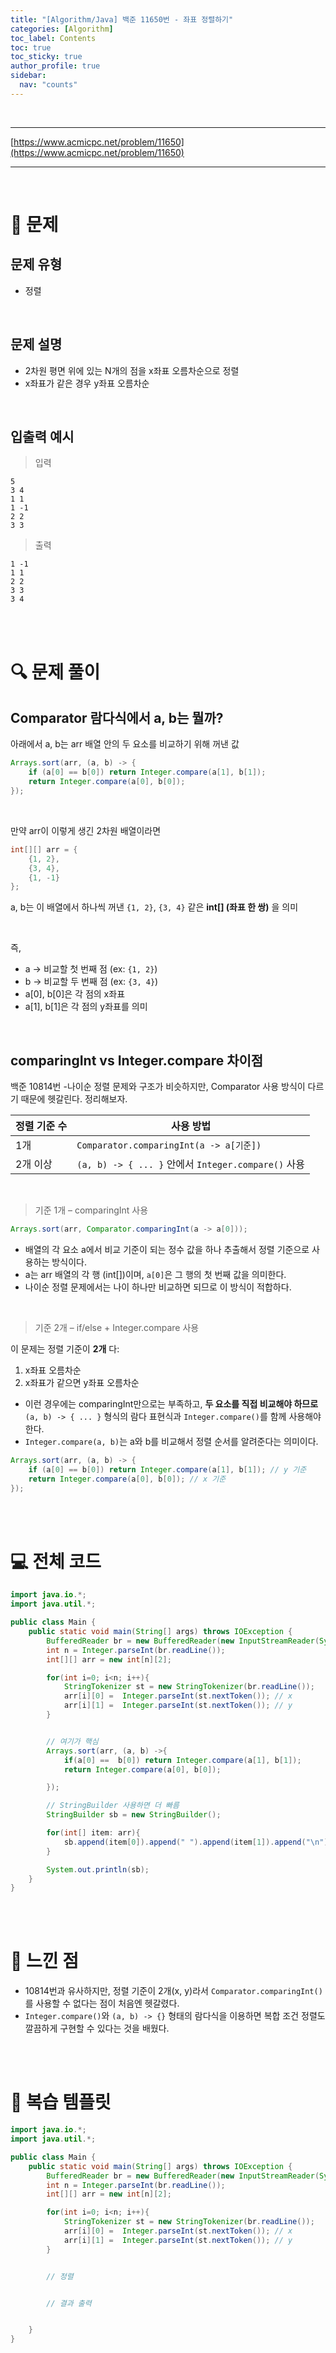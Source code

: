 ```yaml
---
title: "[Algorithm/Java] 백준 11650번 - 좌표 정렬하기"
categories: [Algorithm]
toc_label: Contents
toc: true
toc_sticky: true
author_profile: true
sidebar:
  nav: "counts"
---
```


<br>

---

[https://www.acmicpc.net/problem/11650](https://www.acmicpc.net/problem/11650)

---

<br>

# 📌 문제

## 문제 유형

- 정렬

<br>

## 문제 설명

- 2차원 평면 위에 있는 N개의 점을 x좌표 오름차순으로 정렬
- x좌표가 같은 경우 y좌표 오름차순

<br>

## 입출력 예시

> 입력

```
5
3 4
1 1
1 -1
2 2
3 3
```

> 출력

```
1 -1
1 1
2 2
3 3
3 4
```

<br><br>

# 🔍 문제 풀이

## Comparator 람다식에서 a, b는 뭘까?

아래에서 a, b는 arr 배열 안의 두 요소를 비교하기 위해 꺼낸 값

```java
Arrays.sort(arr, (a, b) -> {
    if (a[0] == b[0]) return Integer.compare(a[1], b[1]);
    return Integer.compare(a[0], b[0]);
});
```

<br>

만약 arr이 이렇게 생긴 2차원 배열이라면

```java
int[][] arr = {
    {1, 2},
    {3, 4},
    {1, -1}
};
```

a, b는 이 배열에서 하나씩 꺼낸 `{1, 2}`, `{3, 4}` 같은 **int[] (좌표 한 쌍)** 을 의미

<br>

즉,

- a → 비교할 첫 번째 점 (ex: `{1, 2}`)
- b → 비교할 두 번째 점 (ex: `{3, 4}`)
- a[0], b[0]은 각 점의 x좌표
- a[1], b[1]은 각 점의 y좌표를 의미

<br>

## comparingInt vs Integer.compare 차이점

백준 10814번 -나이순 정렬 문제와 구조가 비슷하지만, Comparator 사용 방식이 다르기 때문에 헷갈린다. 정리해보자.

| 정렬 기준 수 | 사용 방법                                           |
| ------------ | --------------------------------------------------- |
| 1개          | `Comparator.comparingInt(a -> a[기준])`             |
| 2개 이상     | `(a, b) -> { ... }` 안에서 `Integer.compare()` 사용 |

 <br>
 
> 기준 1개 – comparingInt 사용

```java
Arrays.sort(arr, Comparator.comparingInt(a -> a[0]));
```

- 배열의 각 요소 a에서 비교 기준이 되는 정수 값을 하나 추출해서 정렬 기준으로 사용하는 방식이다.
- a는 arr 배열의 각 행 (int[])이며, `a[0]`은 그 행의 첫 번째 값을 의미한다.
- 나이순 정렬 문제에서는 나이 하나만 비교하면 되므로 이 방식이 적합하다.

<br>

> 기준 2개 – if/else + Integer.compare 사용

이 문제는 정렬 기준이 **2개** 다:

1. x좌표 오름차순
2. x좌표가 같으면 y좌표 오름차순

- 이런 경우에는 comparingInt만으로는 부족하고, **두 요소를 직접 비교해야 하므로** `(a, b) -> { ... }` 형식의 람다 표현식과 `Integer.compare()`를 함께 사용해야 한다.
- `Integer.compare(a, b)`는 a와 b를 비교해서 정렬 순서를 알려준다는 의미이다.

```java
Arrays.sort(arr, (a, b) -> {
    if (a[0] == b[0]) return Integer.compare(a[1], b[1]); // y 기준
    return Integer.compare(a[0], b[0]); // x 기준
});
```

<br><br>

# 💻 전체 코드

```java
import java.io.*;
import java.util.*;

public class Main {
    public static void main(String[] args) throws IOException {
        BufferedReader br = new BufferedReader(new InputStreamReader(System.in));
        int n = Integer.parseInt(br.readLine());
        int[][] arr = new int[n][2];

        for(int i=0; i<n; i++){
            StringTokenizer st = new StringTokenizer(br.readLine());
            arr[i][0] =  Integer.parseInt(st.nextToken()); // x
            arr[i][1] =  Integer.parseInt(st.nextToken()); // y
        }


        // 여기가 핵심
        Arrays.sort(arr, (a, b) ->{
            if(a[0] ==  b[0]) return Integer.compare(a[1], b[1]);
            return Integer.compare(a[0], b[0]);

        });

        // StringBuilder 사용하면 더 빠름
        StringBuilder sb = new StringBuilder();

        for(int[] item: arr){
            sb.append(item[0]).append(" ").append(item[1]).append("\n");
        }

        System.out.println(sb);
    }
}
```

<br><br>

# 💭 느낀 점

- 10814번과 유사하지만, 정렬 기준이 2개(x, y)라서 `Comparator.comparingInt()`를 사용할 수 없다는 점이 처음엔 헷갈렸다.
- `Integer.compare()`와 `(a, b) -> {}` 형태의 람다식을 이용하면 복합 조건 정렬도 깔끔하게 구현할 수 있다는 것을 배웠다.

<br><br>

# 🔁 복습 템플릿

```java
import java.io.*;
import java.util.*;

public class Main {
    public static void main(String[] args) throws IOException {
        BufferedReader br = new BufferedReader(new InputStreamReader(System.in));
        int n = Integer.parseInt(br.readLine());
        int[][] arr = new int[n][2];

        for(int i=0; i<n; i++){
            StringTokenizer st = new StringTokenizer(br.readLine());
            arr[i][0] =  Integer.parseInt(st.nextToken()); // x
            arr[i][1] =  Integer.parseInt(st.nextToken()); // y
        }


        // 정렬


        // 결과 출력


    }
}
```

<br>
